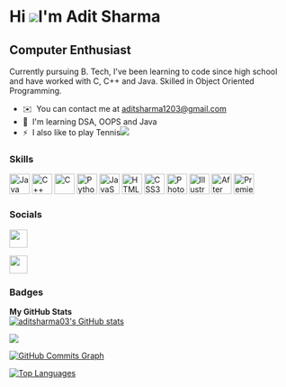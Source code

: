 Hi ![](https://user-images.githubusercontent.com/18350557/176309783-0785949b-9127-417c-8b55-ab5a4333674e.gif)I'm Adit Sharma
===================================================================================================================================

Computer Enthusiast
-------------------

Currently pursuing B. Tech, I've been learning to code since high school and have worked with C, C++ and Java. Skilled in Object Oriented Programming.

*   ✉️  You can contact me at [aditsharma1203@gmail.com](mailto:aditsharma1203@gmail.com)
*   🧠  I'm learning DSA, OOPS and Java
*   ⚡  I also like to play Tennis<a href="https://www.github.com/aditsharma03" target="_blank" rel="noreferrer"><img
                  src="https://img.shields.io/github/followers/aditsharma03?logo=github&style=for-the-badge&color=facc15&labelColor=0f172a" /></a>
                  
### Skills 
<p align="left">
<a href="https://www.oracle.com/java/" target="_blank" rel="noreferrer"><img src="https://raw.githubusercontent.com/danielcranney/readme-generator/main/public/icons/skills/java-colored.svg" width="36" height="36" alt="Java" /></a>
<a href="https://docs.microsoft.com/en-us/cpp/?view=msvc-170" target="_blank" rel="noreferrer"><img src="https://raw.githubusercontent.com/danielcranney/readme-generator/main/public/icons/skills/cplusplus-colored.svg" width="36" height="36" alt="C++" /></a>
<a href="https://docs.microsoft.com/en-us/cpp/?view=msvc-170" target="_blank" rel="noreferrer"><img src="https://raw.githubusercontent.com/danielcranney/readme-generator/main/public/icons/skills/c-colored.svg" width="36" height="36" alt="C" /></a>
<a href="https://www.python.org/" target="_blank" rel="noreferrer"><img src="https://raw.githubusercontent.com/danielcranney/readme-generator/main/public/icons/skills/python-colored.svg" width="36" height="36" alt="Python" /></a>
<a href="https://developer.mozilla.org/en-US/docs/Web/JavaScript" target="_blank" rel="noreferrer"><img src="https://raw.githubusercontent.com/danielcranney/readme-generator/main/public/icons/skills/javascript-colored.svg" width="36" height="36" alt="JavaScript" /></a>
<a href="https://developer.mozilla.org/en-US/docs/Glossary/HTML5" target="_blank" rel="noreferrer"><img src="https://raw.githubusercontent.com/danielcranney/readme-generator/main/public/icons/skills/html5-colored.svg" width="36" height="36" alt="HTML5" /></a>
<a href="https://www.w3.org/TR/CSS/#css" target="_blank" rel="noreferrer"><img src="https://raw.githubusercontent.com/danielcranney/readme-generator/main/public/icons/skills/css3-colored.svg" width="36" height="36" alt="CSS3" /></a>
<a href="https://www.adobe.com/uk/products/photoshop.html" target="_blank" rel="noreferrer"><img src="https://raw.githubusercontent.com/danielcranney/readme-generator/main/public/icons/skills/photoshop-colored-dark.svg" width="36" height="36" alt="Photoshop" /></a>
<a href="adobe.com/uk/products/illustrator.html" target="_blank" rel="noreferrer"><img src="https://raw.githubusercontent.com/danielcranney/readme-generator/main/public/icons/skills/illustrator-colored-dark.svg" width="36" height="36" alt="Illustrator" /></a>
<a href="https://www.adobe.com/uk/products/aftereffects.html" target="_blank" rel="noreferrer"><img src="https://raw.githubusercontent.com/danielcranney/readme-generator/main/public/icons/skills/aftereffects-colored-dark.svg" width="36" height="36" alt="After Effects" /></a>
<a href="https://www.adobe.com/uk/products/premiere.html" target="_blank" rel="noreferrer"><img src="https://raw.githubusercontent.com/danielcranney/readme-generator/main/public/icons/skills/premierepro-colored-dark.svg" width="36" height="36" alt="Premiere Pro" /></a>

</p>
                    
### Socials
<p align="left">
<a href="https://www.github.com/aditsharma03" target="_blank" rel="noreferrer"><img src="https://raw.githubusercontent.com/danielcranney/readme-generator/main/public/icons/socials/github-dark.svg" width="32" height="32"/></a>
                          
<a href="https://www.linkedin.com/in/adit-sharma-0a15861ab" target="_blank" rel="noreferrer"><img src="https://raw.githubusercontent.com/danielcranney/readme-generator/main/public/icons/socials/linkedin.svg" width="32" height="32"/></a>

</p>
                      
### Badges 
<b>My GitHub Stats</b><br>
<a href="http://www.github.com/aditsharma03"><img src="https://github-readme-stats.vercel.app/api?username=aditsharma03&show_icons=true&hide=&count_private=true&title_color=ef4444&text_color=ffffff&icon_color=facc15&bg_color=0f172a&hide_border=true&show_icons=true" alt="aditsharma03's GitHub stats"/></a>
                      
<a href="http://www.github.com/aditsharma03"><img src="https://github-readme-streak-stats.herokuapp.com/?user=aditsharma03&stroke=ffffff&background=0f172a&ring=ef4444&fire=ef4444&currStreakNum=ffffff&currStreakLabel=ef4444&sideNums=ffffff&sideLabels=ffffff&dates=ffffff&hide_border=true"/></a>
                  
<a href="http://www.github.com/aditsharma03"><img src="https://github-readme-activity-graph.cyclic.app/graph?username=aditsharma03&bg_color=0f172a&color=ffffff&line=facc15&point=ffffff&area_color=0f172a&area=true&hide_border=true&custom_title=GitHub%20Commits%20Graph" alt="GitHub Commits Graph"/></a>
                      
<a href="https://github.com/aditsharma03" align="left"><img src="https://github-readme-stats.vercel.app/api/top-langs/?username=aditsharma03&langs_count=10&title_color=ef4444&text_color=ffffff&icon_color=facc15&bg_color=0f172a&hide_border=true&locale=en&custom_title=Top%20%Languages" alt="Top Languages"/></a>
